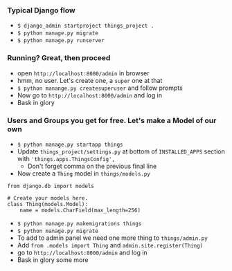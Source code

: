 ### Typical Django flow
- `$ django_admin startproject things_project .`
- `$ python manage.py migrate`
- `$ python manage.py runserver`

### Running? Great, then proceed
- open `http://localhost:8000/admin` in browser
- hmm, no user. Let's create one, a `super` one at that
- `$ python manange.py createsuperuser` and follow prompts
- Now go to `http://localhost:8000/admin` and log in
- Bask in glory


### Users and Groups you get for free. Let's make a Model of our own
- `$ python manage.py startapp things`
- Update `things_project/settings.py` at bottom of `INSTALLED_APPS` section with `'things.apps.ThingsConfig',`
    - Don't forget comma on the previous final line
- Now create a `Thing` model in `things/models.py`
```
from django.db import models

# Create your models here.
class Thing(models.Model):
    name = models.CharField(max_length=256)
```
- `$ python manage.py makemigrations things`
- `$ python manage.py migrate`
- To add to admin panel we need one more thing to `things/admin.py`
- Add `from .models import Thing` and `admin.site.register(Thing)`
- go to `http://localhost:8000/admin` and log in
- Bask in glory some more